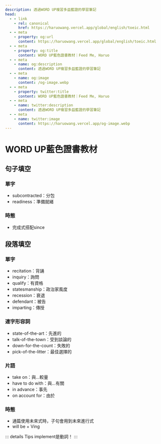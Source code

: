 ```yaml
---
description: 透過WORD UP複習多益藍證的學習筆記
head:
  - - link
    - rel: canonical
      href: https://haruowang.vercel.app/global/english/toeic.html
  - - meta
    - property: og:url
      content: https://haruowang.vercel.app/global/english/toeic.html
  - - meta
    - property: og:title
      content: WORD UP藍色證書教材｜Feed Me, Haruo
  - - meta
    - name: og:description
      content: 透過WORD UP複習多益藍證的學習筆記
  - - meta
    - name: og:image
      content: /og-image.webp
  - - meta
    - property: twitter:title
      content: WORD UP藍色證書教材｜Feed Me, Haruo
  - - meta
    - name: twitter:description
      content: 透過WORD UP複習多益藍證的學習筆記
  - - meta
    - name: twitter:image
      content: https://haruowang.vercel.app/og-image.webp
---
```


# WORD UP藍色證書教材

<p><Badge type="info" text="🌱 Seedlings" /></P>

## 句子填空
### 單字
- subcontracted：分包
- readiness：準備就緒
### 時態
- 完成式搭配since

## 段落填空
### 單字
- recitation：背誦
- inquiry：詢問
- qualify：有資格
- statesmanship：政治家風度
- recession：衰退
- defendant：被告
- imparting：傳授
### 連字形容詞
- state-of-the-art：先進的
- talk-of-the-town：受到談論的
- down-for-the-count：失敗的
- pick-of-the-litter：最佳選擇的
### 片語
- take on：與...較量
- have to do with：與...有關
- in advance：事先
- on account for：由於
### 時態
- 通篇使用未來式時，子句會用到未來進行式
- will be + Ving

::: details Tips
implement是動詞！
:::